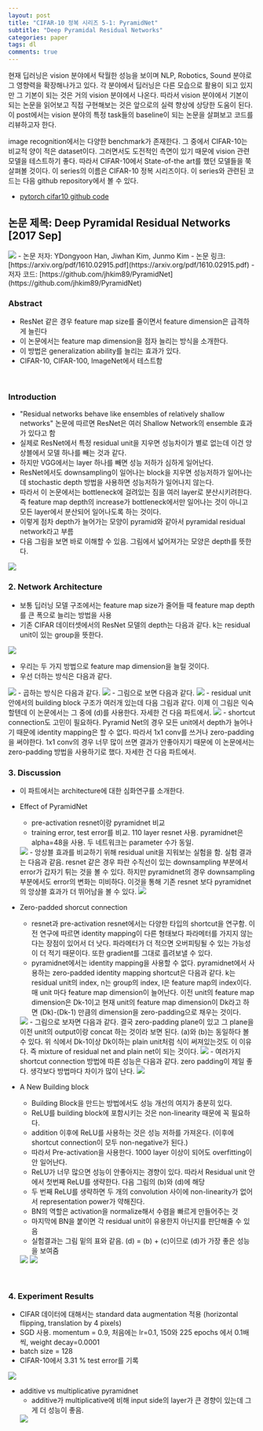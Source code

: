 ```yaml
---
layout: post
title: "CIFAR-10 정복 시리즈 5-1: PyramidNet"
subtitle: "Deep Pyramidal Residual Networks"
categories: paper
tags: dl
comments: true
---
```


현재 딥러닝은 vision 분야에서 탁월한 성능을 보이며 NLP, Robotics, Sound 분야로 그 영향력을 확장해나가고 있다. 각 분야에서 딥러닝은 다른 모습으로 활용이 되고 있지만 그 기본이 되는 것은 거의 vision 분야에서 나온다. 따라서 vision 분야에서 기본이 되는 논문을 읽어보고 직접 구현해보는 것은 앞으로의 실력 향상에 상당한 도움이 된다. 이 post에서는 vision 분야의 특정 task들의 baseline이 되는 논문을 살펴보고 코드를 리뷰하고자 한다. 

image recognition에서는 다양한 benchmark가 존재한다. 그 중에서 CIFAR-10는 비교적 양이 적은 dataset이다. 그러면서도 도전적인 측면이 있기 때문에 vision 관련 모델을 테스트하기 좋다. 따라서 CIFAR-10에서 State-of-the art를 했던 모델들을 쭉 살펴볼 것이다. 이 series의 이름은 CIFAR-10 정복 시리즈이다. 이 series와 관련된 코드는 다음 github repository에서 볼 수 있다. 

- [pytorch cifar10 github code](https://github.com/dnddnjs/pytorch-cifar10) 


## 논문 제목: Deep Pyramidal Residual Networks [2017 Sep]

<img src="https://www.dropbox.com/s/ieukhhznpdtqqoc/Screenshot%202018-10-24%2016.14.35.png?dl=1">
- 논문 저자: YDongyoon Han, Jiwhan Kim, Junmo Kim
- 논문 링크: [https://arxiv.org/pdf/1610.02915.pdf](https://arxiv.org/pdf/1610.02915.pdf)
- 저자 코드: [https://github.com/jhkim89/PyramidNet](https://github.com/jhkim89/PyramidNet)

<br/>

### Abstract
- ResNet 같은 경우 feature map size를 줄이면서 feature dimension은 급격하게 늘린다
- 이 논문에서는 feature map dimension을 점자 늘리는 방식을 소개한다. 
- 이 방법은 generalization ability를 늘리는 효과가 있다.
- CIFAR-10, CIFAR-100, ImageNet에서 테스트함

<br/>

### Introduction
- "Residual networks behave
like ensembles of relatively shallow networks" 논문에 따르면 ResNet은 여러 Shallow Network의 ensemble 효과가 있다고 함
- 실제로 ResNet에서 특정 residual unit을 지우면 성능차이가 별로 없는데 이건 앙상블에서 모델 하나를 빼는 것과 같다.
- 하지만 VGG에서는 layer 하나를 빼면 성능 저하가 심하게 일어난다. 
- ResNet에서도 downsampling이 일어나는 block을 지우면 성능저하가 일어나는데 stochastic depth 방법을 사용하면 성능저하가 일어나지 않는다. 
- 따라서 이 논문에서는 bottleneck에 걸려있는 짐을 여러 layer로 분산시키려한다. 즉 feature map depth의 increase가 bottleneck에서만 일어나는 것이 아니고 모든 layer에서 분산되어 일어나도록 하는 것이다.
- 이렇게 점차 depth가 늘어가는 모양이 pyramid와 같아서 pyramidal residual network라고 부름
- 다음 그림을 보면 바로 이해할 수 있음. 그림에서 넓어져가는 모양은 depth를 뜻한다.

<img src="https://www.dropbox.com/s/fm7yui43ojdt5rt/Screenshot%202018-10-24%2015.36.15.png?dl=1"> 

<br/>

### 2. Network Architecture
- 보통 딥러닝 모델 구조에서는 feature map size가 줄어들 때 feature map depth를 큰 폭으로 늘리는 방법을 사용
- 기존 CIFAR 데이터셋에서의 ResNet 모델의 depth는 다음과 같다. k는 residual unit이 있는 group을 뜻한다.
<img src="https://www.dropbox.com/s/vnniq1ukyeqms2n/Screenshot%202018-10-24%2015.42.25.png?dl=1">

- 우리는 두 가지 방법으로 feature map dimension을 늘릴 것이다.
- 우선 더하는 방식은 다음과 같다.
<img src="https://www.dropbox.com/s/kz410nnpp8qma2b/Screenshot%202018-10-24%2016.08.30.png?dl=1">
- 곱하는 방식은 다음과 같다.
<img src="https://www.dropbox.com/s/cpghqys45lw2lax/Screenshot%202018-10-24%2016.13.27.png?dl=1">
- 그림으로 보면 다음과 같다. 
<img src="https://www.dropbox.com/s/ohfl1n8p3icjli3/Screenshot%202018-10-24%2016.13.57.png?dl=1">
- residual unit안에서의 building block 구조가 여러개 있는데 다음 그림과 같다. 이제 이 그림은 익숙할텐데 이 논문에서는 그 중에 (d)를 사용한다. 자세한 건 다음 파트에서.
<img src="https://www.dropbox.com/s/5qv21enadkxwefq/Screenshot%202018-10-24%2016.38.13.png?dl=1">
- shortcut connection도 고민이 필요하다. Pyramid Net의 경우 모든 unit에서 depth가 늘어나기 때문에 identity mapping은 할 수 없다. 따라서 1x1 conv를 쓰거나 zero-padding을 써야한다. 1x1 conv의 경우 너무 많이 쓰면 결과가 안좋아지기 때문에 이 논문에서는 zero-padding 방법을 사용하기로 했다. 자세한 건 다음 파트에서.

<br/>

### 3. Discussion
- 이 파트에서는 architecture에 대한 심화연구를 소개한다. 
- Effect of PyramidNet
  - pre-activation resnet이랑 pyramidnet 비교
  - training error, test error를 비교. 110 layer resnet 사용. pyramidnet은 alpha=48을 사용. 두 네트워크는 parameter 수가 동일.
  <img src="https://www.dropbox.com/s/en3sz3dprla5hjy/Screenshot%202018-10-24%2017.11.07.png?dl=1">
  - 앙상블 효과를 비교하기 위해 residual unit을 지워보는 실험을 함. 실험 결과는 다음과 같음. resnet 같은 경우 파란 수직선이 있는 downsampling 부분에서 error가 갑자기 튀는 것을 볼 수 있다. 하지만 pyramidnet의 경우 downsampling 부분에서도 error의 변화는 미비하다. 이것을 통해 기존 resnet 보다 pyramidnet의 앙상블 효과가 더 뛰어남을 볼 수 있다. 
  <img src="https://www.dropbox.com/s/68osemsp4orh1y6/Screenshot%202018-10-24%2017.15.05.png?dl=1">

- Zero-padded shorcut connection
  - resnet과 pre-activation resnet에서는 다양한 타입의 shortcut을 연구함. 이전 연구에 따르면 identity mapping이 다른 형태보다 파라메터를 가지지 않는다는 장점이 있어서 더 낫다. 파라메터가 더 적으면 오버피팅될 수 있는 가능성이 더 적기 때문이다. 또한 gradient를 그대로 흘려보낼 수 있다.
  - pyramidnet에서는 identity mapping을 사용할 수 없다. pyramidnet에서 사용하는 zero-padded identity mapping shortcut은 다음과 같다. k는 residual unit의 index, n는 group의 index, l은 feature map의 index이다. 매 unit 마다 feature map dimension이 늘어난다. 이전 unit의 feature map dimension은 Dk-1이고 현재 unit의 feature map dimension이 Dk라고 하면 (Dk)-(Dk-1) 만큼의 dimension을 zero-padding으로 채우는 것이다. 
  <img src="https://www.dropbox.com/s/ebj0hlb2n1s9lro/Screenshot%202018-10-24%2017.20.46.png?dl=1">
  - 그림으로 보자면 다음과 같다. 결국 zero-padding plane이 있고 그 plane을 이전 unit의 output이랑 concat 하는 것이라 보면 된다. (a)와 (b)는 동일하다 볼 수 있다. 위 식에서 Dk-1이상 Dk이하는 plain unit처럼 식이 써져있는것도 이 이유다. 즉 mixture of residual net and plain net이 되는 것이다.
  <img src="https://www.dropbox.com/s/gojtryzv82pvexb/Screenshot%202018-10-24%2017.27.00.png?dl=1">
  - 여러가지 shortcut connection 방법에 따른 성능은 다음과 같다. zero padding이 제일 좋다. 생각보다 방법마다 차이가 많이 난다.
  <img src="https://www.dropbox.com/s/cletnha9n1tkemy/Screenshot%202018-10-24%2017.44.03.png?dl=1">
  

- A New Building block
  - Building Block을 만드는 방법에서도 성능 개선의 여지가 충분히 있다. 
  - ReLU를 building block에 포함시키는 것은 non-linearity 때문에 꼭 필요하다.
  - addition 이후에 ReLU를 사용하는 것은 성능 저하를 가져온다. (이후에 shortcut connection이 모두 non-negative가 된다.)
  - 따라서 Pre-activation을 사용한다. 1000 layer 이상이 되어도 overfitting이 안 일어난다.
  - ReLU가 너무 많으면 성능이 안좋아지는 경향이 있다. 따라서 Residual unit 안에서 첫번째 ReLU를 생략한다. 다음 그림의 (b)와 (d)에 해당
  - 두 번째 ReLU를 생략하면 두 개의 convolution 사이에 non-linearity가 없어서 representation power가 약해진다.
  - BN의 역할은 activation을 normalize해서 수렴을 빠르게 만들어주는 것
  - 마지막에 BN을 붙이면 각 residual unit이 유용한지 아닌지를 판단해줄 수 있음
  - 실험결과는 그림 밑의 표와 같음. (d) = (b) + (c)이므로 (d)가 가장 좋은 성능을 보여줌
  <img src="https://www.dropbox.com/s/lv6lvozm1uzgm4h/Screenshot%202018-10-24%2021.15.39.png?dl=1">
  <img src="https://www.dropbox.com/s/44jj5jllnuafs4c/Screenshot%202018-10-24%2021.22.00.png?dl=1">

<br/>

### 4. Experiment Results
- CIFAR 데이터에 대해서는 standard data augmentation 적용 (horizontal flipping, translation by 4 pixels)
- SGD 사용. momentum = 0.9, 처음에는 lr=0.1, 150와 225 epochs 에서 0.1배씩, weight decay=0.0001
- batch size = 128
- CIFAR-10에서 3.31 % test error를 기록
<img src="https://www.dropbox.com/s/3y88bc0n16mmisf/Screenshot%202018-10-24%2021.24.21.png?dl=1">

- additive vs multiplicative pyramidnet
  - additive가 multiplicative에 비해 input side의 layer가 큰 경향이 있는데 그게 더 성능이 좋음.
  <img src="https://www.dropbox.com/s/vsvjwn6fw8amhf7/Screenshot%202018-10-24%2021.34.18.png?dl=1">